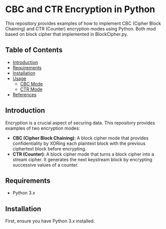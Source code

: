 # CBC and CTR Encryption in Python

This repository provides examples of how to implement CBC (Cipher Block Chaining) and CTR (Counter) encryption modes using Python.
Both mod based on block cipher that implemented in BlockCipher.py.

## Table of Contents

- [Introduction](#introduction)
- [Requirements](#requirements)
- [Installation](#installation)
- [Usage](#usage)
  - [CBC Mode](#cbc-mode)
  - [CTR Mode](#ctr-mode)
- [References](#references)

## Introduction

Encryption is a crucial aspect of securing data. This repository provides examples of two encryption modes:

- **CBC (Cipher Block Chaining)**: A block cipher mode that provides confidentiality by XORing each plaintext block with the previous ciphertext block before encrypting.
- **CTR (Counter)**: A block cipher mode that turns a block cipher into a stream cipher. It generates the next keystream block by encrypting successive values of a counter.

## Requirements

- Python 3.x

## Installation

First, ensure you have Python 3.x installed.
